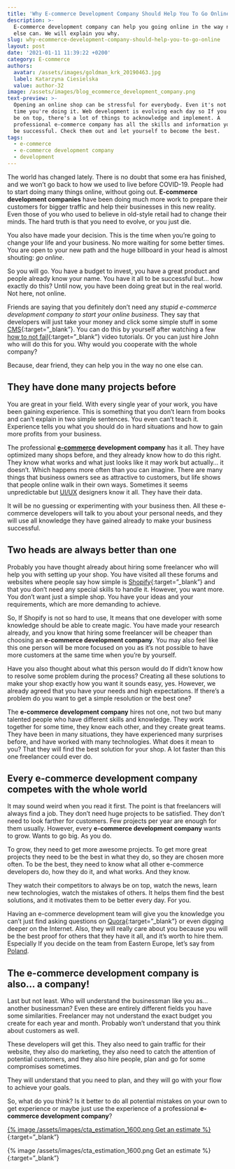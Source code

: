 ```yaml
---
title: 'Why E-commerce Development Company Should Help You To Go Online '
description: >-
  E-commerce development company can help you going online in the way nothing
  else can. We will explain you why.
slug: why-ecommerce-development-company-should-help-you-to-go-online
layout: post
date: '2021-01-11 11:39:22 +0200'
category: E-commerce
authors:
  avatar: /assets/images/goldman_krk_20190463.jpg
  label: Katarzyna Ciesielska
  value: author-32
image: /assets/images/blog_ecommerce_development_company.png
text-preview: >-
  Opening an online shop can be stressful for everybody. Even it's not the first
  time you're doing it. Web development is evolving each day so If you want to
  be on top, there's a lot of things to acknowledge and implement. A
  professional e-commerce company has all the skills and information you need to
  be successful. Check them out and let yourself to become the best. 
tags:
  - e-commerce
  - e-commerce development company
  - development
---
```

The world has changed lately. There is no doubt that some era has finished, and we won’t go back to how we used to live before COVID-19. People had to start doing many things online, without going out. **E-commerce development companies** have been doing much more work to prepare their customers for bigger traffic and help their businesses in this new reality. Even those of you who used to believe in old-style retail had to change their minds. The hard truth is that you need to evolve, or you just die.

You also have made your decision. This is the time when you’re going to change your life and your business. No more waiting for some better times. You are open to your new path and the huge billboard in your head is almost shouting: *go online*. 

So you will go. You have a budget to invest, you have a great product and people already know your name. You have it all to be successful but… how exactly do this? Until now, you have been doing great but in the real world. Not here, not online.

Friends are saying that you definitely don’t need any *stupid e-commerce development company to start your online business.* They say that developers will just take your money and click some simple stuff in some [CMS](https://www.wpbeginner.com/showcase/best-cms-platforms-compared/){:target=”_blank”}. You can do this by yourself after watching a few [how to not fail](https://www.youtube.com/watch?v=dQ14yntbyyc&ab_channel=KevinDavid){:target=”_blank”} video tutorials. Or you can just hire John who will do this for you. Why would you cooperate with the whole company?

Because, dear friend, they can help you in the way no one else can.

## They have done many projects before

You are great in your field. With every single year of your work, you have been gaining experience. This is something that you don’t learn from books and can’t explain in two simple sentences. You even can’t teach it. Experience tells you what you should do in hard situations and how to gain more profits from your business.

The professional **[e-commerce](https://naturaily.com/blog/categories/e-commerce/) development company** has it all. They have optimized many shops before, and they already know how to do this right. They know what works and what just looks like it may work but actually… it doesn’t. Which happens more often than you can imagine. There are many things that business owners see as attractive to customers, but life shows that people online walk in their own ways. Sometimes it seems unpredictable but [UI/UX](https://naturaily.com/blog/categories/ux/ui/) designers know it all. They have their data.

It will be no guessing or experimenting with your business then. All these e-commerce developers will talk to you about your personal needs, and they will use all knowledge they have gained already to make your business successful.

## Two heads are always better than one

Probably you have thought already about hiring some freelancer who will help you with setting up your shop. You have visited all these forums and websites where people say how simple is [Shopify](https://www.shopify.com/){:target=”_blank”} and that you don’t need any special skills to handle it. However, you want more. You don’t want just a simple shop. You have your ideas and your requirements, which are more demanding to achieve.

So, If Shopify is not so hard to use, It means that one developer with some knowledge should be able to create magic. You have made your research already, and you know that hiring some freelancer will be cheaper than choosing an **e-commerce development company**. You may also feel like this one person will be more focused on you as it’s not possible to have more customers at the same time when you’re by yourself.

Have you also thought about what this person would do If didn’t know how to resolve some problem during the process? Creating all these solutions to make your shop exactly how you want it sounds easy, yes. However, we already agreed that you have your needs and high expectations. If there’s a problem do you want to get a simple resolution or the best one?

The **e-commerce development company** hires not one, not two but many talented people who have different skills and knowledge. They work together for some time, they know each other, and they create great teams. They have been in many situations, they have experienced many surprises before, and have worked with many technologies. What does it mean to you? That they will find the best solution for your shop. A lot faster than this one freelancer could ever do.

## Every e-commerce development company competes with the whole world

It may sound weird when you read it first. The point is that freelancers will always find a job. They don’t need huge projects to be satisfied. They don’t need to look farther for customers. Few projects per year are enough for them usually. However, every **e-commerce development company** wants to grow. Wants to go big. As you do.

To grow, they need to get more awesome projects. To get more great projects they need to be the best in what they do, so they are chosen more often. To be the best, they need to know what all other e-commerce developers do, how they do it, and what works. And they know.

They watch their competitors to always be on top, watch the news, learn new technologies, watch the mistakes of others. It helps them find the best solutions, and it motivates them to be better every day. For you.

Having an e-commerce development team will give you the knowledge you can’t just find asking questions on [Quora](https://www.quora.com/){:target=”_blank”} or even digging deeper on the Internet. Also, they will really care about you because you will be the best proof for others that they have it all, and it’s worth to hire them. Especially If you decide on the team from Eastern Europe, let’s say from [Poland](https://naturaily.com/blog/10-reasons-why-software-house-poland).

## The e-commerce development company is also… a company!

Last but not least. Who will understand the businessman like you as… another businessman? Even these are entirely different fields you have some similarities. Freelancer may not understand the exact budget you create for each year and month. Probably won’t understand that you think about customers as well.

These developers will get this. They also need to gain traffic for their website, they also do marketing, they also need to catch the attention of potential customers, and they also hire people, plan and go for some compromises sometimes.

They will understand that you need to plan, and they will go with your flow to achieve your goals.

So, what do you think? Is it better to do all potential mistakes on your own to get experience or maybe just use the experience of a professional **e-commerce development company**?

[{% image /assets/images/cta_estimation_1600.png Get an estimate  %}](https://naturaily.com/get-an-estimate){:target=”_blank”}

{% image /assets/images/cta_estimation_1600.png Get an estimate %}{:target=”_blank”}
